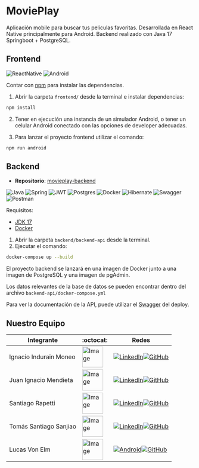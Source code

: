 # MoviePlay

Aplicación mobile para buscar tus películas favoritas. Desarrollada en React Native principalmente para Android. Backend realizado con Java 17 Springboot + PostgreSQL.

## Frontend

![ReactNative](https://img.shields.io/badge/react_native-%2320232a.svg?style=for-the-badge&logo=react&logoColor=%2361DAFB)
![Android](https://img.shields.io/badge/Android-3DDC84?style=for-the-badge&logo=android&logoColor=white)

Contar con [npm](https://nodejs.org/en) para instalar las dependencias.

1. Abrir la carpeta `frontend/` desde la terminal e instalar dependencias:

```bash
npm install
```

2. Tener en ejecución una instancia de un simulador Android, o tener un celular Android conectado con las opciones de developer adecuadas.

3. Para lanzar el proyecto frontend utilizar el comando:

```bash
npm run android
```

## Backend

- **Repositorio**: [movieplay-backend](https://github.com/xlucasve/AppDistribuidasI)

![Java](https://img.shields.io/badge/java-%23ED8B00.svg?style=for-the-badge&logo=openjdk&logoColor=white)
![Spring](https://img.shields.io/badge/spring-%236DB33F.svg?style=for-the-badge&logo=spring&logoColor=white)
![JWT](https://img.shields.io/badge/JWT-black?style=for-the-badge&logo=JSON%20web%20tokens)
![Postgres](https://img.shields.io/badge/postgres-%23316192.svg?style=for-the-badge&logo=postgresql&logoColor=white)
![Docker](https://img.shields.io/badge/docker-%230db7ed.svg?style=for-the-badge&logo=docker&logoColor=white)
![Hibernate](https://img.shields.io/badge/Hibernate-59666C?style=for-the-badge&logo=Hibernate&logoColor=white)
![Swagger](https://img.shields.io/badge/-Swagger-%23Clojure?style=for-the-badge&logo=swagger&logoColor=white)
![Postman](https://img.shields.io/badge/Postman-FF6C37?style=for-the-badge&logo=postman&logoColor=white)

Requisitos:

- [JDK 17](https://www.oracle.com/java/technologies/javase/jdk17-archive-downloads.html)
- [Docker](https://www.docker.com/products/docker-desktop/)

1. Abrir la carpeta `backend/backend-api` desde la terminal.
2. Ejecutar el comando:

```bash
docker-compose up --build
```

El proyecto backend se lanzará en una imagen de Docker junto a una imagen de PostgreSQL y una imagen de pgAdmin.

Los datos relevantes de la base de datos se pueden encontrar dentro del archivo `backend-api/docker-compose.yml`

Para ver la documentación de la API, puede utilizar el [Swagger](https://movieplay-api.onrender.com/swagger-ui/index.html) del deploy.

## Nuestro Equipo

| Integrante             | :octocat:         | Redes            |
| ---------------------- | ---------------------------------------- | ----------------------------------------------------------- |
| Ignacio Indurain Moneo | <img src="https://i.imgur.com/lSGOyvY.jpeg" alt="Image" width="56vw">| [![LinkedIn](https://img.shields.io/badge/linkedin-%230077B5.svg?style=for-the-badge&logo=linkedin&logoColor=white)](https://www.linkedin.com/in/ignacio-indurain-moneo/)[![GitHub](https://img.shields.io/badge/github-%23121011.svg?style=for-the-badge&logo=github&logoColor=white)](https://github.com/Nacho-93)               |
| Juan Ignacio Mendieta  | <img src="https://media.licdn.com/dms/image/D4D03AQHSnpjv8xZRzw/profile-displayphoto-shrink_800_800/0/1673963580446?e=1722470400&v=beta&t=VF0BPGFVAaYBDr7HT-M6vO0GdoTm-_t6SsqTLdPFCp8" alt="Image" width="56vw"> | [![LinkedIn](https://img.shields.io/badge/linkedin-%230077B5.svg?style=for-the-badge&logo=linkedin&logoColor=white)](https://www.linkedin.com/in/juan-ignacio-mendieta/)[![GitHub](https://img.shields.io/badge/github-%23121011.svg?style=for-the-badge&logo=github&logoColor=white)](https://github.com/JuanxIG)                 |
| Santiago Rapetti       | <img src="https://media.licdn.com/dms/image/D4D03AQFaPnxMjtrmqg/profile-displayphoto-shrink_400_400/0/1693871652713?e=1722470400&v=beta&t=veSc4n-rVlmLSOMQuvS315KIjUs2xngnFBdNFGu_T1s" alt="Image" width="56vw"> | [![LinkedIn](https://img.shields.io/badge/linkedin-%230077B5.svg?style=for-the-badge&logo=linkedin&logoColor=white)](https://www.linkedin.com/in/santiago-rapetti-728b5222a/)[![GitHub](https://img.shields.io/badge/github-%23121011.svg?style=for-the-badge&logo=github&logoColor=white)](https://github.com/SantiRapetti)       |
| Tomás Santiago Sanjiao | <img src="https://media.licdn.com/dms/image/D4D03AQE_INKAFFuZXw/profile-displayphoto-shrink_400_400/0/1678295403019?e=1722470400&v=beta&t=nFAbi5xupJRO9bwF4WmQOgMMco51ORFA13fxjL8Ykp0" alt="Image" width="56vw"> | [![LinkedIn](https://img.shields.io/badge/linkedin-%230077B5.svg?style=for-the-badge&logo=linkedin&logoColor=white)](https://www.linkedin.com/in/tom%C3%A1s-santiago-sanjiao-ab060b231/)[![GitHub](https://img.shields.io/badge/github-%23121011.svg?style=for-the-badge&logo=github&logoColor=white)](https://github.com/Tosa149) |
| Lucas Von Elm          | <img src="https://avatars.githubusercontent.com/u/70777709?v=4" alt="Image" width="56vw">                                                                                                                        | [![Android](https://img.shields.io/badge/linkedin-%230077B5.svg?style=for-the-badge&logo=linkedin&logoColor=white)](https://www.linkedin.com/in/lucasvonelm/)[![GitHub](https://img.shields.io/badge/github-%23121011.svg?style=for-the-badge&logo=github&logoColor=white)](https://github.com/xlucasve)                           |
